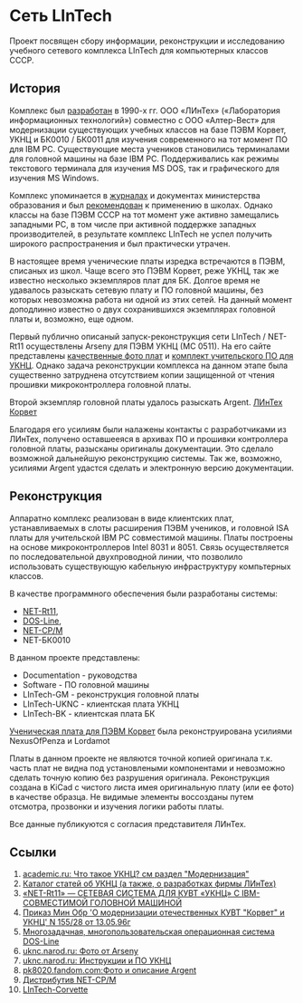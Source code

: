 # Сеть LInTech
Проект посвящен сбору информации, реконструкции и исследованию учебного сетевого комплекса LInTech для компьютерных классов СССР.

## История
Комплекс был [разработан](https://dic.academic.ru/dic.nsf/ruwiki/46187#.D0.9C.D0.BE.D0.B4.D0.B5.D1.80.D0.BD.D0.B8.D0.B7.D0.B0.D1.86.D0.B8.D1.8F) в 1990-х гг. ООО «ЛИнТех» («Лаборатория информационных технологий») совместно с ООО «Алтер-Вест»
для модернизации существующих учебных классов на базе ПЭВМ Корвет, УКНЦ и БК0010 / БК0011 для изучения современного на тот момент ПО для IBM PC.
Существующие места учеников становились терминалами для головной машины на базе IBM PC. Поддерживались как режимы текстового терминала для изучения MS DOS, так и графического для изучения MS Windows.

Комплекс упоминается в [журналах](http://school136.perm.ru/sunduk/samos/info.htm) и документах 
министерства образования и был [рекомендован](http://web.archive.org/web/20070927175919/http://www.informika.ru/text/goscom/normdoc/d_96/PRIK~5/l155.html) к применению в школах.
Однако классы на базе ПЭВМ СССР на тот момент уже активно замещались западными PC, в том числе при активной поддержке западных производителей, 
в результате комплекс LInTech не успел получить широкого распространения и был практически утрачен.

В настоящее время ученические платы изредка встречаются в ПЭВМ, списаных из школ. Чаще всего это ПЭВМ Корвет, реже УКНЦ, так же известно несколько экземпляров плат для БК. 
Долгое время не удавалось разыскать сетевую плату и ПО головной машины, без которых невозможна работа ни одной из этих сетей. 
На данный момент доподлинно известно о двух сохранившихся экземплярах головной платы и, возможно, еще одном.

Первый публично описаный запуск-реконструкция сети LInTech / NET-Rt11 осуществлены Arseny для ПЭВМ УКНЦ (МС 0511). 
На его сайте представлены [качественные фото плат](http://uknc.narod.ru/Img/index.htm) и [комплект учительского ПО для УКНЦ](http://uknc.narod.ru/Net-RT11/index.htm).
Однако задача реконструкции комплекса на данном этапе была существенно затруднена отсутствием копии защищенной от чтения прошивки микроконтроллера головной платы.

Второй экземпляр головной платы удалось разыскать Argent. 
[ЛИнТех Корвет](https://pk8020.fandom.com/ru/wiki/LINTECH) 

Благодаря его усилиям были налажены контакты с разработчиками из ЛИнТех, получено оставшееяся в архивах ПО и прошивки контроллера головной платы, разысканы оригиналы документации.
Это сделало возможной дальнейшую реконструкцию системы. Так же, возможно, усилиями Argent удастся сделать и электронную версию документации.



## Реконструкция
Аппаратно комплекс реализован в виде клиентских плат, устанавливаемых в слоты расширения ПЭВМ учеников, и головной ISA платы для учительской IBM PC совместимой машины. 
Платы построены на основе микроконтроллеров Intel 8031 и 8051.
Связь осуществляется по последовательной двухпроводной линии, что позволило использовать существующую кабельную инфраструктуру компьтерных классов.

В качестве программного обеспечения были разработаны системы: 
- [NET-Rt11](https://www.emuverse.ru/wiki/%D0%A3%D0%9A%D0%9D%D0%A6_%D0%B6%D1%83%D1%80%D0%BD%D0%B0%D0%BB_1994-01_%D0%9B%D0%98%D0%BD%D0%A2%D0%B5%D1%85), 
- [DOS-Line](http://www.uw.ru/about/archive/dos-line/), 
- [NET-CP/M](https://oldkorvet.narod.ru/Utils.html)
- NET-БК0010

В данном проекте представлены:
- Documentation - руководства
- Software - ПО головной машины
- LInTech-GM - реконструкция головной платы
- LInTech-UKNC - клиентская плата УКНЦ
- LInTech-BK - клиентская плата БК

[Ученическая плата для ПЭВМ Корвет](https://github.com/lordamot/retro-lintech) была реконструирована усилиями NexusOfPenza и Lordamot

Платы в данном проекте не являются точной копией оригинала т.к. часть плат не видна под установлеными компонентами и невозможно сделать точную копию без разрушения оригинала. 
Реконструкция создана в KiCad с чистого листа имея оригинальную плату (или ее фото) в качестве образца. 
Не видимые элементы воссозданы путем отсмотра, прозвонки и изучения логики работы платы. 

Все данные публикуются с согласия представителя ЛИнТех.

## Ссылки
1. [academic.ru: Что такое УКНЦ? см раздел "Модернизация"](https://dic.academic.ru/dic.nsf/ruwiki/46187#.D0.9C.D0.BE.D0.B4.D0.B5.D1.80.D0.BD.D0.B8.D0.B7.D0.B0.D1.86.D0.B8.D1.8F)
2. [Каталог статей об УКНЦ (а также, о разработках фирмы ЛИнТех)](http://school136.perm.ru/sunduk/samos/info.htm)
3. [«NET-Rt11» — СЕТЕВАЯ СИСТЕМА ДЛЯ КУВТ «УКНЦ» С IBM-СОВМЕСТИМОЙ ГОЛОВНОЙ МАШИНОЙ](https://www.emuverse.ru/wiki/%D0%A3%D0%9A%D0%9D%D0%A6_%D0%B6%D1%83%D1%80%D0%BD%D0%B0%D0%BB_1994-01_%D0%9B%D0%98%D0%BD%D0%A2%D0%B5%D1%85)
4. [Приказ Мин Обр 'О модернизации отечественных КУВТ "Корвет" и УКНЦ' N 155/28 от 13.05.96г](http://web.archive.org/web/20070927175919/http://www.informika.ru/text/goscom/normdoc/d_96/PRIK~5/l155.html)
5. [Многозадачная, многопользовательская операционная система DOS-Line](http://www.uw.ru/about/archive/dos-line/)
6. [uknc.narod.ru: Фото от Arseny](http://uknc.narod.ru/Img/index.htm)
7. [uknc.narod.ru: Инструкции и ПО УКНЦ](http://uknc.narod.ru/Net-RT11/index.htm)
8. [pk8020.fandom.com:Фото и описание Argent](https://pk8020.fandom.com/ru/wiki/LINTECH)
9. [Дистрибутив NET-CP/M](https://oldkorvet.narod.ru/Utils.html)
10. [LInTech-Corvette](https://github.com/lordamot/retro-lintech)
